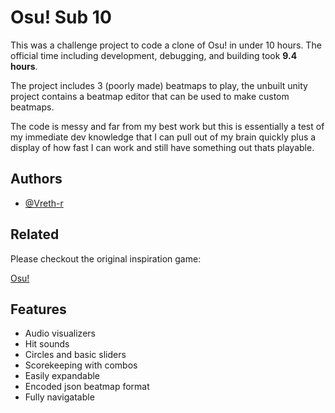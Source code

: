 
# Osu! Sub 10

This was a challenge project to code a clone of Osu! in under 10 hours. The official time including development, debugging, and building took **9.4 hours**.

The project includes 3 (poorly made) beatmaps to play, the unbuilt unity project contains a beatmap editor that can be used to make custom beatmaps.

The code is messy and far from my best work but this is essentially a test of my immediate dev knowledge that I can pull out of my brain quickly plus a display of how fast I can work and still have something out thats playable.


## Authors

- [@Vreth-r](https://www.github.com/Vreth-r)


## Related

Please checkout the original inspiration game:

[Osu!](https://osu.ppy.sh/)


## Features

- Audio visualizers
- Hit sounds
- Circles and basic sliders
- Scorekeeping with combos
- Easily expandable
- Encoded json beatmap format
- Fully navigatable

